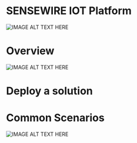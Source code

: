 

SENSEWIRE IOT Platform
========

<img src="https://github.com/iCuboidSenseWire/SenseWire/blob/master/docs/Slide1.JPG " 
alt="IMAGE ALT TEXT HERE"/>


Overview
========
<img src="https://github.com/iCuboidSenseWire/SenseWire/blob/master/docs/Slide2.JPG" 
alt="IMAGE ALT TEXT HERE"/>

Deploy a solution
========


Common Scenarios
================
<img src="https://github.com/iCuboidSenseWire/SenseWire/blob/master/docs/Slide5.JPG" 
alt="IMAGE ALT TEXT HERE"/>
